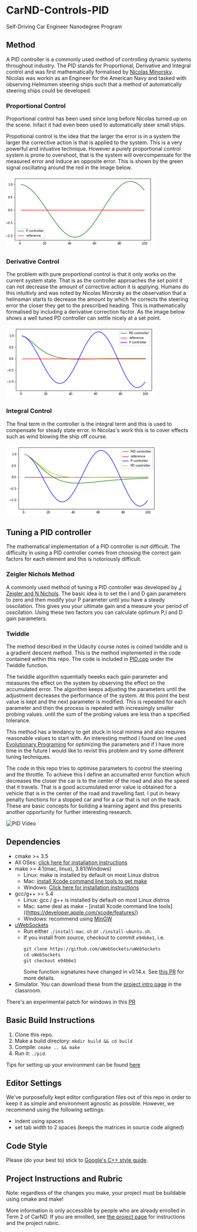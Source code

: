 # CarND-Controls-PID
Self-Driving Car Engineer Nanodegree Program

## Method

A PID controller is a commonly used method of controlling dynamic systems throughout industry. The PID stands for Proportional, Derivative and Integral control and was first mathematically formalised by [Nicolas Minorsky](http://ieeecss.org/CSM/library/1984/nov1984/w10-15.pdf). Nicolas was workin as an Engineer for the American Navy and tasked with observing Helmsmen steering ships such that a method of automatically steering ships could be developed.

### Proportional Control
Proportional control has been used since long before Nicolas turned up on the scene. Infact it had even been used to automatically steer small ships.

Propotional control is the idea that the larger the error is in a system the larger the corrective action is that is applied to the system. This is a very powerful and intuative technique. However a purely proportional control system is prone to overshoot, that is the system will overcompensate for the measured error and induce an opposite error. This is shown by the green signal oscillating around the red in the image below.

![ ](Images/P_Controller.png  "P Controller")

### Derivative Control

The problem with pure proportional control is that it only works on the current system state. That is as the controller approaches the set point it can not decrease the amount of corrective action it is applying. Humans do this intuitivly and was noted by Nicolas Minorsky as the observation that a helmsman starts to decrease the amount by which he corrects the steering error the closer they get to the prescribed heading. This is mathematically formalised by including a derivative correction factor. As the image below shows a well tuned PD controller can settle nicely at a set point.

![ ](Images/PD_Controller.png  "PD Controller")

### Integral Control

The final term in the controller is the integral term and this is used to compensate for steady state error. In Nicolas's work this is to cover effects such as wind blowing the ship off course. 

![ ](Images/PID_Controller.png  "PID Controller")

## Tuning a PID controller

The mathematical implementation of a PID controller is not difficult. The difficulty in using a PID controller comes from choosing the correct gain factors for each element and this is notoriously difficult.

### Zeigler Nichols Method

A commonly used method of tuning a PID controller was developed by [J Zeigler and N Nichols](https://en.wikipedia.org/wiki/Ziegler%E2%80%93Nichols_method). The basic idea is to set the I and D gain parameters to zero and then modify your P parameter until you have a steady osscilation. This gives you your ultimate gain and a measure your period of osscilation. Using these two factors you can calculate optimum P,I and D gain parameters.

### Twiddle

The method described in the Udacity course notes is coined twiddle and is a gradient descent method. This is the method implemented in the code contained within this repo.  The code is included in [PID.cpp](src/PID.cpp) under the Twiddle function. 

The twiddle algorithm squentially tweeks each gain parameter and measures the effect on the system by observing the effect on the accumulated error. The algorithm keeps adjusting the parameters until the adjustment decreases the performance of the system. At this point the best value is kept and the next parameter is modified. This is repeated for each parameter and then the process is repeated with increasingly smaller probing values. until the sum of the probing values are less than a specified tolerance.

This method has a tendancy to get stuck in local minima and also requires reasonable values to start with. An interesting method I found on line used [Evolutionary Programing](https://arxiv.org/pdf/1709.09227.pdf) for optimizing the parameters and if I have more time in the future I would like to revist this problem and try some different tuning techniques.

The code in this repo tries to optimise parameters to control the steering and the throttle. To achieve this I define an accumalted error function which decreases the closer the car is to the center of the road and also the speed that it travels. That is a good accumulated error value is obtained for a vehicle that is in the center of the road and travelling fast. I put in heavy penalty functions for a stopped car and for a car that is not on the track. These are basic concepts for building a learning agent and this presents another opportunity for further interesting research.

![](Images/PID_vid.gif "PID Video")

## Dependencies

* cmake >= 3.5
 * All OSes: [click here for installation instructions](https://cmake.org/install/)
* make >= 4.1(mac, linux), 3.81(Windows)
  * Linux: make is installed by default on most Linux distros
  * Mac: [install Xcode command line tools to get make](https://developer.apple.com/xcode/features/)
  * Windows: [Click here for installation instructions](http://gnuwin32.sourceforge.net/packages/make.htm)
* gcc/g++ >= 5.4
  * Linux: gcc / g++ is installed by default on most Linux distros
  * Mac: same deal as make - [install Xcode command line tools]((https://developer.apple.com/xcode/features/)
  * Windows: recommend using [MinGW](http://www.mingw.org/)
* [uWebSockets](https://github.com/uWebSockets/uWebSockets)
  * Run either `./install-mac.sh` or `./install-ubuntu.sh`.
  * If you install from source, checkout to commit `e94b6e1`, i.e.
    ```
    git clone https://github.com/uWebSockets/uWebSockets 
    cd uWebSockets
    git checkout e94b6e1
    ```
    Some function signatures have changed in v0.14.x. See [this PR](https://github.com/udacity/CarND-MPC-Project/pull/3) for more details.
* Simulator. You can download these from the [project intro page](https://github.com/udacity/self-driving-car-sim/releases) in the classroom.

There's an experimental patch for windows in this [PR](https://github.com/udacity/CarND-PID-Control-Project/pull/3)

## Basic Build Instructions

1. Clone this repo.
2. Make a build directory: `mkdir build && cd build`
3. Compile: `cmake .. && make`
4. Run it: `./pid`. 

Tips for setting up your environment can be found [here](https://classroom.udacity.com/nanodegrees/nd013/parts/40f38239-66b6-46ec-ae68-03afd8a601c8/modules/0949fca6-b379-42af-a919-ee50aa304e6a/lessons/f758c44c-5e40-4e01-93b5-1a82aa4e044f/concepts/23d376c7-0195-4276-bdf0-e02f1f3c665d)

## Editor Settings

We've purposefully kept editor configuration files out of this repo in order to
keep it as simple and environment agnostic as possible. However, we recommend
using the following settings:

* indent using spaces
* set tab width to 2 spaces (keeps the matrices in source code aligned)

## Code Style

Please (do your best to) stick to [Google's C++ style guide](https://google.github.io/styleguide/cppguide.html).

## Project Instructions and Rubric

Note: regardless of the changes you make, your project must be buildable using
cmake and make!

More information is only accessible by people who are already enrolled in Term 2
of CarND. If you are enrolled, see [the project page](https://classroom.udacity.com/nanodegrees/nd013/parts/40f38239-66b6-46ec-ae68-03afd8a601c8/modules/f1820894-8322-4bb3-81aa-b26b3c6dcbaf/lessons/e8235395-22dd-4b87-88e0-d108c5e5bbf4/concepts/6a4d8d42-6a04-4aa6-b284-1697c0fd6562)
for instructions and the project rubric.

## 